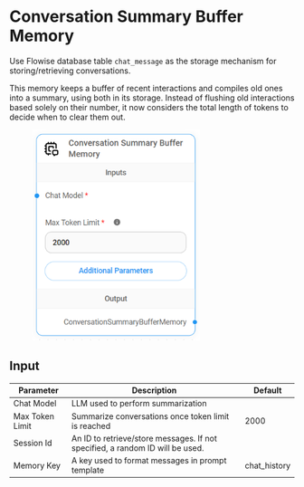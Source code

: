 # Conversation Summary Buffer Memory

Use Flowise database table `chat_message` as the storage mechanism for storing/retrieving conversations.

This memory keeps a buffer of recent interactions and compiles old ones into a summary, using both in its storage. Instead of flushing old interactions based solely on their number, it now considers the total length of tokens to decide when to clear them out.

<figure><img src="../../../.gitbook/assets/image (4) (1).png" alt="" width="297"><figcaption></figcaption></figure>

## Input

| Parameter       | Description                                                                   | Default       |
| --------------- | ----------------------------------------------------------------------------- | ------------- |
| Chat Model      | LLM used to perform summarization                                             |               |
| Max Token Limit | Summarize conversations once token limit is reached                           | 2000          |
| Session Id      | An ID to retrieve/store messages. If not specified, a random ID will be used. |               |
| Memory Key      | A key used to format messages in prompt template                              | chat\_history |
